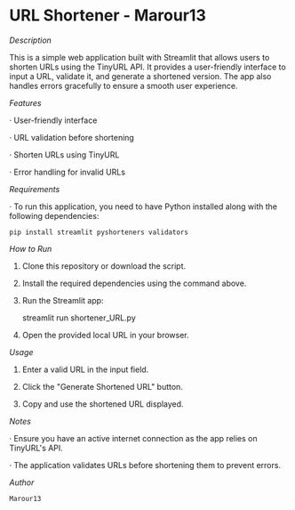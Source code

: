 # URL Shortener - Marour13

*Description*

This is a simple web application built with Streamlit that allows users to shorten URLs using the TinyURL API. It provides a user-friendly interface to input a URL, validate it, and generate a shortened version. The app also handles errors gracefully to ensure a smooth user experience.

*Features*

· User-friendly interface

· URL validation before shortening

· Shorten URLs using TinyURL

· Error handling for invalid URLs

*Requirements*

· To run this application, you need to have Python installed along with the following dependencies:

    pip install streamlit pyshorteners validators

*How to Run*

1. Clone this repository or download the script.

2. Install the required dependencies using the command above.

3. Run the Streamlit app:

    streamlit run shortener_URL.py

4. Open the provided local URL in your browser.

*Usage*

1. Enter a valid URL in the input field.

2. Click the "Generate Shortened URL" button.

3. Copy and use the shortened URL displayed.

*Notes*

· Ensure you have an active internet connection as the app relies on TinyURL's API.

· The application validates URLs before shortening them to prevent errors.

*Author*

    Marour13


